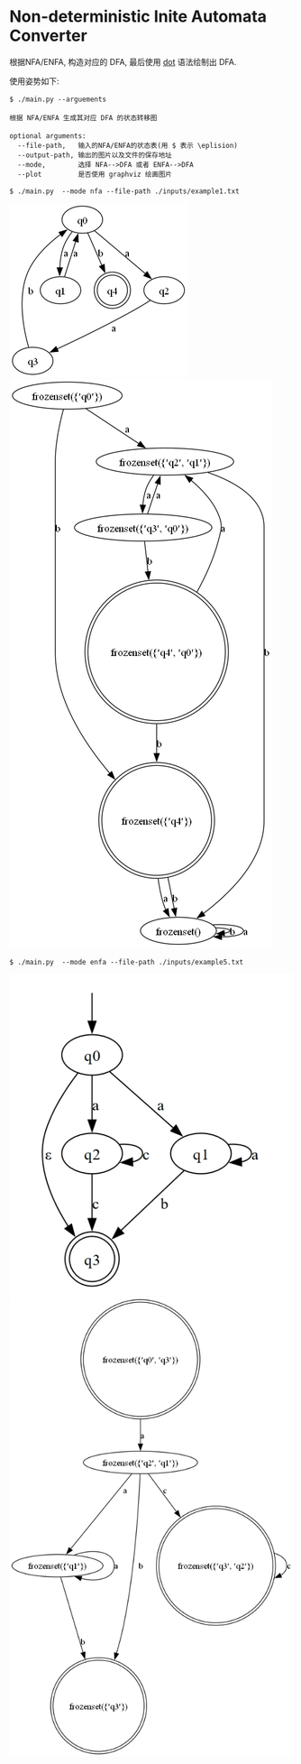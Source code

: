 # Non-deterministic Inite Automata Converter

根据NFA/ENFA, 构造对应的 DFA, 最后使用 [dot](http://graphviz.org) 语法绘制出 DFA. 

使用姿势如下:

```
$ ./main.py --arguements

根据 NFA/ENFA 生成其对应 DFA 的状态转移图

optional arguments:
  --file-path,   输入的NFA/ENFA的状态表(用 $ 表示 \eplision)
  --output-path, 输出的图片以及文件的保存地址
  --mode,        选择 NFA-->DFA 或者 ENFA-->DFA
  --plot         是否使用 graphviz 绘画图片
```


```
$ ./main.py  --mode nfa --file-path ./inputs/example1.txt
```
![NFA](./saves/NFA_example1.png)
![DFA](./saves/DFA_example1.png)

```
$ ./main.py  --mode enfa --file-path ./inputs/example5.txt
```
![ENFA](./saves/ENFA_examples5.png)
![DFA](./saves/DFA_example5.png)

